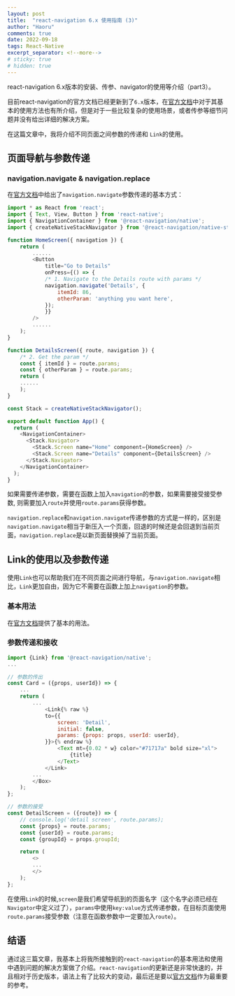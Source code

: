 ```yaml
---
layout: post
title:  "react-navigation 6.x 使用指南 (3)"
author: "Haoru"
comments: true
date: 2022-09-18
tags: React-Native
excerpt_separator: <!--more-->
# sticky: true
# hidden: true
---
```

react-navigation 6.x版本的安装、传参、navigator的使用等介绍（part3）。
<!--more-->

目前react-navigation的官方文档已经更新到了`6.x`版本，在[官方文档](https://reactnavigation.org/docs/getting-started/)中对于其基本的使用方法也有所介绍，但是对于一些比较复杂的使用场景，或者传参等细节问题并没有给出详细的解决方案。

在这篇文章中，我将介绍不同页面之间参数的传递和 `Link`的使用。

## 页面导航与参数传递
### navigation.navigate & navigation.replace
在[官方文档](https://reactnavigation.org/docs/params)中给出了`navigation.navigate`参数传递的基本方式：
```js
import * as React from 'react';
import { Text, View, Button } from 'react-native';
import { NavigationContainer } from '@react-navigation/native';
import { createNativeStackNavigator } from '@react-navigation/native-stack';

function HomeScreen({ navigation }) {
    return (
        ......
        <Button
            title="Go to Details"
            onPress={() => {
            /* 1. Navigate to the Details route with params */
            navigation.navigate('Details', {
                itemId: 86,
                otherParam: 'anything you want here',
            });
            }}
        />
        ......
    );
}

function DetailsScreen({ route, navigation }) {
    /* 2. Get the param */
    const { itemId } = route.params;
    const { otherParam } = route.params;
    return (
    ......
    );
}

const Stack = createNativeStackNavigator();

export default function App() {
  return (
    <NavigationContainer>
      <Stack.Navigator>
        <Stack.Screen name="Home" component={HomeScreen} />
        <Stack.Screen name="Details" component={DetailsScreen} />
      </Stack.Navigator>
    </NavigationContainer>
  );
}
```
如果需要传递参数，需要在函数上加入`navigation`的参数，如果需要接受接受参数, 则需要加入`route`并使用`route.params`获得参数。

`navigation.replace`和`navigation.navigate`传递参数的方式是一样的，区别是`navigation.navigate`相当于新压入一个页面，回退的时候还是会回退到当前页面，`navigation.replace`是以新页面替换掉了当前页面。

## Link的使用以及参数传递
使用`Link`也可以帮助我们在不同页面之间进行导航，与`navigation.navigate`相比，`Link`更加自由，因为它不需要在函数上加上`navigation`的参数。

### 基本用法
在[官方文档](https://reactnavigation.org/docs/link/)提供了基本的用法。

### 参数传递和接收
```js
import {Link} from '@react-navigation/native';
...

// 参数的传出
const Card = ({props, userId}) => {
    ...
    return (
        ...
            <Link{% raw %}
            to={{
                screen: 'Detail',
                initial: false,
                params: {props: props, userId: userId},
            }}>{% endraw %}
                <Text mt={0.02 * w} color="#71717a" bold size="xl">
                    {title}
                </Text>
            </Link>
        ...
        </Box>
    );
};

// 参数的接受
const DetailScreen = ({route}) => {
    // console.log('detail screen', route.params);
    const {props} = route.params;
    const {userId} = route.params;
    const {groupId} = props.groupId;

    return (
        <>
        ...
        </>
    );
};
```

在使用`Link`的时候,`screen`是我们希望导航到的页面名字（这个名字必须已经在`Navigator`中定义过了），`params`中使用`key:value`方式传递参数，在目标页面使用`route.params`接受参数（注意在函数参数中一定要加入`route`）。


## 结语
通过这三篇文章，我基本上将我所接触到的`react-navigation`的基本用法和使用中遇到问题的解决方案做了介绍。`react-navigation`的更新还是非常快速的，并且相对于历史版本，语法上有了比较大的变动，最后还是要以[官方文档](https://reactnavigation.org/docs/getting-started/)作为最重要的参考。